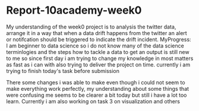 
# Report-10academy-week0
My understanding of the week0 project is to analysis the twitter data, arrange it in a way that when a data drift happens from the twitter an alert or notifcation should be triggered to indicate the drift incident.
MyProgress: I am beginner to data science so i do not know many of the data science terminlogies and the steps how to tackle a data to get an output is still new to me so since first day i am trying to change my knowledge in most matters as fast as i can with also trying to deliver the project on time. currently i am trying to finish today's task before submission

<!-- Task 2 Report  -->
There some changes i was able to make even though i could not seem to make everything work perfectly, my understanding about some things that were confusing me seems to be clearer a bit today but still i have a lot too learn.
Currently i am also working on task 3 on visualization and others
